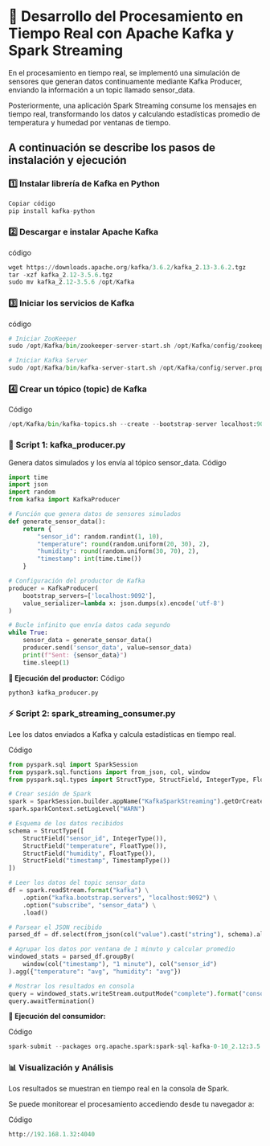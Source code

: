 # 🚀 Desarrollo del Procesamiento en Tiempo Real con Apache Kafka y Spark Streaming

En el procesamiento en tiempo real, se implementó una simulación de sensores que generan datos continuamente mediante Kafka Producer, enviando la información a un topic llamado sensor_data.

Posteriormente, una aplicación Spark Streaming consume los mensajes en tiempo real, transformando los datos y calculando estadísticas promedio de temperatura y humedad por ventanas de tiempo.

 ## **A continuación se describe los pasos de instalación y ejecución**
 
### 1️⃣ Instalar librería de Kafka en Python
```python
Copiar código
pip install kafka-python
```
### 2️⃣ Descargar e instalar Apache Kafka
código
```python
wget https://downloads.apache.org/kafka/3.6.2/kafka_2.13-3.6.2.tgz
tar -xzf kafka_2.12-3.5.6.tgz
sudo mv kafka_2.12-3.5.6 /opt/Kafka
```
### 3️⃣ Iniciar los servicios de Kafka

 código
 ```python
# Iniciar ZooKeeper
sudo /opt/Kafka/bin/zookeeper-server-start.sh /opt/Kafka/config/zookeeper.properties &

# Iniciar Kafka Server
sudo /opt/Kafka/bin/kafka-server-start.sh /opt/Kafka/config/server.properties &
```
### 4️⃣ Crear un tópico (topic) de Kafka

Código
```python
/opt/Kafka/bin/kafka-topics.sh --create --bootstrap-server localhost:9092 --replication-factor 1 --partitions 1 --topic sensor_data
```
### 💾 Script 1: kafka_producer.py
Genera datos simulados y los envía al tópico sensor_data.
Código
```python
import time
import json
import random
from kafka import KafkaProducer

# Función que genera datos de sensores simulados
def generate_sensor_data():
    return {
        "sensor_id": random.randint(1, 10),
        "temperature": round(random.uniform(20, 30), 2),
        "humidity": round(random.uniform(30, 70), 2),
        "timestamp": int(time.time())
    }

# Configuración del productor de Kafka
producer = KafkaProducer(
    bootstrap_servers=['localhost:9092'],
    value_serializer=lambda x: json.dumps(x).encode('utf-8')
)

# Bucle infinito que envía datos cada segundo
while True:
    sensor_data = generate_sensor_data()
    producer.send('sensor_data', value=sensor_data)
    print(f"Sent: {sensor_data}")
    time.sleep(1)
```
**📍 Ejecución del productor:**
Código
```python
python3 kafka_producer.py
```
### ⚡ Script 2: spark_streaming_consumer.py
Lee los datos enviados a Kafka y calcula estadísticas en tiempo real.

Código
```python
from pyspark.sql import SparkSession
from pyspark.sql.functions import from_json, col, window
from pyspark.sql.types import StructType, StructField, IntegerType, FloatType, TimestampType

# Crear sesión de Spark
spark = SparkSession.builder.appName("KafkaSparkStreaming").getOrCreate()
spark.sparkContext.setLogLevel("WARN")

# Esquema de los datos recibidos
schema = StructType([
    StructField("sensor_id", IntegerType()),
    StructField("temperature", FloatType()),
    StructField("humidity", FloatType()),
    StructField("timestamp", TimestampType())
])

# Leer los datos del topic sensor_data
df = spark.readStream.format("kafka") \
    .option("kafka.bootstrap.servers", "localhost:9092") \
    .option("subscribe", "sensor_data") \
    .load()

# Parsear el JSON recibido
parsed_df = df.select(from_json(col("value").cast("string"), schema).alias("data")).select("data.*")

# Agrupar los datos por ventana de 1 minuto y calcular promedio
windowed_stats = parsed_df.groupBy(
    window(col("timestamp"), "1 minute"), col("sensor_id")
).agg({"temperature": "avg", "humidity": "avg"})

# Mostrar los resultados en consola
query = windowed_stats.writeStream.outputMode("complete").format("console").start()
query.awaitTermination()
```
**📍 Ejecución del consumidor:**

Código
```python
spark-submit --packages org.apache.spark:spark-sql-kafka-0-10_2.12:3.5.6 spark_streaming_consumer.py
```
### 📊 Visualización y Análisis
Los resultados se muestran en tiempo real en la consola de Spark.

Se puede monitorear el procesamiento accediendo desde tu navegador a:

Código
```python
http://192.168.1.32:4040
```
